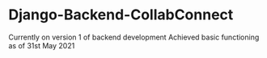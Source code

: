 # Django-Backend-CollabConnect
Currently on version 1 of backend development 
Achieved basic functioning as of 31st May 2021
